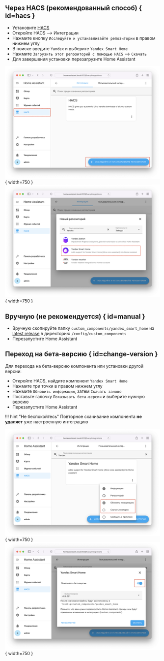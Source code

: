 ## Через HACS (рекомендованный способ) { id=hacs }
* Установите [HACS](https://hacs.xyz/docs/setup/download)
* Откройте HACS --> Интеграции
* Нажмите кнопку `Исследуйте и устанавливайте репозитории` в правом нижнем углу
* В поиске введите `Yandex` и выберите `Yandex Smart Home`
* Нажмите `Загрузить этот репозиторий с помощью HACS` --> `Скачать`
* Для завершения установки перезагрузите Home Assistant

![](../assets/images/install/hacs-1.png){ width=750 }
![](../assets/images/install/hacs-2.png){ width=750 }

## Вручную (не рекомендуется) { id=manual }
* Вручную скопируйте папку `custom_components/yandex_smart_home` из [latest release](https://github.com/dext0r/yandex_smart_home/releases/latest) в директорию `/config/custom_components`
* Перезапустите Home Assistant

## Переход на бета-версию { id=change-version }
Для перехода на бета-версию компонента или установки другой версии:

* Откройте HACS, найдите компонент `Yandex Smart Home`
* Нажмите три точки в правом нижнем углу
* Нажмите `Обновить информацию`, затем `Скачать заново`
* Поставьте галочку `Показывать бета-версии` и выберите нужную версию
* Перезапустите Home Assistant

!!! hint "Не беспокойтесь"
    Повторное скачивание компонента **не удаляет** уже настроенную интеграцию

![](../assets/images/install/reinstall-1.png){ width=750 }
![](../assets/images/install/reinstall-2.png){ width=750 }
